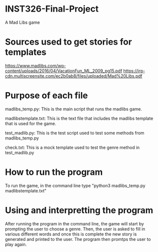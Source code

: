# INST326-Final-Project
A Mad Libs game

# Sources used to get stories for templates

 https://www.madlibs.com/wp-content/uploads/2016/04/VacationFun_ML_2009_pg15.pdf
 https://irp-cdn.multiscreensite.com/ec2b0ab8/files/uploaded/Mad%20Libs.pdf

# Purpose of each file

 madlibs_temp.py: This is the main script that runs the madlibs game.
 
 madlibstemplate.txt: This is the text file that includes the madlibs template that is used for the game.

 test_madlib.py: This is the test script used to test some methods from madlibs_temp.py
 
 check.txt: This is a mock template used to test the genre method in test_madlib.py

# How to run the program

 To run the game, in the command line type "python3 madlibs_temp.py madlibstemplate.txt"

# Using and interpretting the program
 After running the program in the command line, the game will start by prompting the user to choose a genre. Then, the user is asked to fill in various different words and once this is complete the new story is generated and printed to the user. The program then promtps the user to play again.
